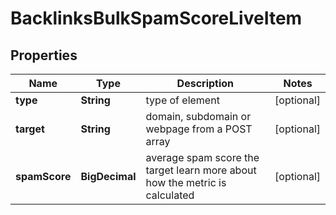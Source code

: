 

# BacklinksBulkSpamScoreLiveItem


## Properties

| Name | Type | Description | Notes |
|------------ | ------------- | ------------- | -------------|
|**type** | **String** | type of element |  [optional] |
|**target** | **String** | domain, subdomain or webpage from a POST array |  [optional] |
|**spamScore** | **BigDecimal** | average spam score the target learn more about how the metric is calculated |  [optional] |



